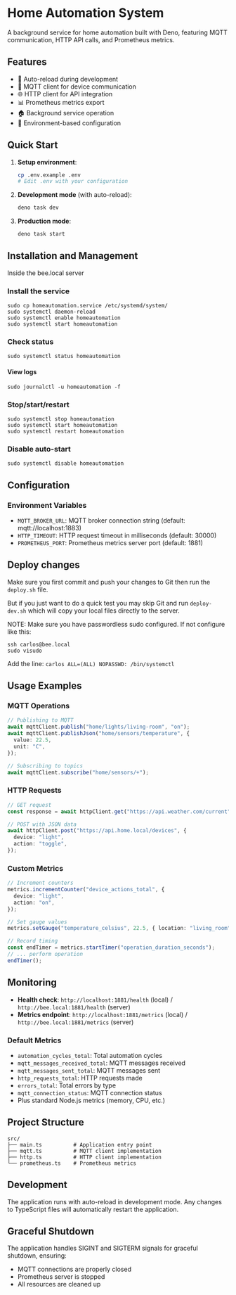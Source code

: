 # Home Automation System

A background service for home automation built with Deno, featuring MQTT communication, HTTP API calls, and Prometheus metrics.

## Features

- 🔄 Auto-reload during development
- 📡 MQTT client for device communication
- 🌐 HTTP client for API integration
- 📊 Prometheus metrics export
- 🏠 Background service operation
- 🔧 Environment-based configuration

## Quick Start

1. **Setup environment**:

   ```bash
   cp .env.example .env
   # Edit .env with your configuration
   ```

2. **Development mode** (with auto-reload):

   ```bash
   deno task dev
   ```

3. **Production mode**:
   ```bash
   deno task start
   ```

## Installation and Management

Inside the bee.local server

### Install the service

```
sudo cp homeautomation.service /etc/systemd/system/
sudo systemctl daemon-reload
sudo systemctl enable homeautomation
sudo systemctl start homeautomation
```

### Check status

```
sudo systemctl status homeautomation
```

#### View logs

```
sudo journalctl -u homeautomation -f
```

### Stop/start/restart

```
sudo systemctl stop homeautomation
sudo systemctl start homeautomation
sudo systemctl restart homeautomation
```

### Disable auto-start

```
sudo systemctl disable homeautomation
```

## Configuration

### Environment Variables

- `MQTT_BROKER_URL`: MQTT broker connection string (default: mqtt://localhost:1883)
- `HTTP_TIMEOUT`: HTTP request timeout in milliseconds (default: 30000)
- `PROMETHEUS_PORT`: Prometheus metrics server port (default: 1881)

## Deploy changes

Make sure you first commit and push your changes to Git then run the `deploy.sh` file.

But if you just want to do a quick test you may skip Git and run `deploy-dev.sh` which will
copy your local files directly to the server.

NOTE: Make sure you have passwordless sudo configured. If not configure like this:

```
ssh carlos@bee.local
sudo visudo
```

Add the line: `carlos ALL=(ALL) NOPASSWD: /bin/systemctl`

## Usage Examples

### MQTT Operations

```typescript
// Publishing to MQTT
await mqttClient.publish("home/lights/living-room", "on");
await mqttClient.publishJson("home/sensors/temperature", {
  value: 22.5,
  unit: "C",
});

// Subscribing to topics
await mqttClient.subscribe("home/sensors/+");
```

### HTTP Requests

```typescript
// GET request
const response = await httpClient.get("https://api.weather.com/current");

// POST with JSON data
await httpClient.post("https://api.home.local/devices", {
  device: "light",
  action: "toggle",
});
```

### Custom Metrics

```typescript
// Increment counters
metrics.incrementCounter("device_actions_total", {
  device: "light",
  action: "on",
});

// Set gauge values
metrics.setGauge("temperature_celsius", 22.5, { location: "living_room" });

// Record timing
const endTimer = metrics.startTimer("operation_duration_seconds");
// ... perform operation
endTimer();
```

## Monitoring

- **Health check**: `http://localhost:1881/health` (local) / `http://bee.local:1881/health` (server)
- **Metrics endpoint**: `http://localhost:1881/metrics` (local) / `http://bee.local:1881/metrics` (server)

### Default Metrics

- `automation_cycles_total`: Total automation cycles
- `mqtt_messages_received_total`: MQTT messages received
- `mqtt_messages_sent_total`: MQTT messages sent
- `http_requests_total`: HTTP requests made
- `errors_total`: Total errors by type
- `mqtt_connection_status`: MQTT connection status
- Plus standard Node.js metrics (memory, CPU, etc.)

## Project Structure

```
src/
├── main.ts          # Application entry point
├── mqtt.ts          # MQTT client implementation
├── http.ts          # HTTP client implementation
└── prometheus.ts    # Prometheus metrics
```

## Development

The application runs with auto-reload in development mode. Any changes to TypeScript files will automatically restart the application.

## Graceful Shutdown

The application handles SIGINT and SIGTERM signals for graceful shutdown, ensuring:

- MQTT connections are properly closed
- Prometheus server is stopped
- All resources are cleaned up
